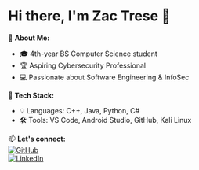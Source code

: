 # Hi there, I'm Zac Trese 👋

🔹 **About Me:**
- 🎓 4th-year BS Computer Science student  
- 🏆 Aspiring Cybersecurity Professional  
- 💻 Passionate about Software Engineering & InfoSec  

🔹 **Tech Stack:**
- 💡 Languages: C++, Java, Python, C#  
- 🛠️ Tools: VS Code, Android Studio, GitHub, Kali Linux  

📫 **Let's connect:**  
[![GitHub](https://img.shields.io/badge/GitHub-000?style=for-the-badge&logo=github)](https://github.com/ZacTrese)  
[![LinkedIn](https://img.shields.io/badge/LinkedIn-0077B5?style=for-the-badge&logo=linkedin)](https://linkedin.com/in/yourprofile)

